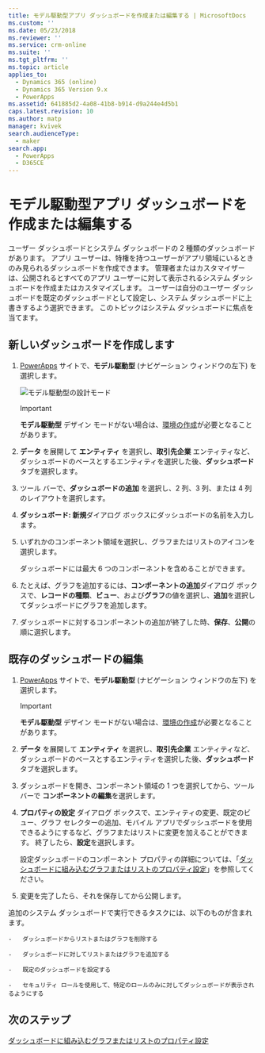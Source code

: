 ```yaml
---
title: モデル駆動型アプリ ダッシュボードを作成または編集する | MicrosoftDocs
ms.custom: ''
ms.date: 05/23/2018
ms.reviewer: ''
ms.service: crm-online
ms.suite: ''
ms.tgt_pltfrm: ''
ms.topic: article
applies_to:
  - Dynamics 365 (online)
  - Dynamics 365 Version 9.x
  - PowerApps
ms.assetid: 641885d2-4a08-41b8-b914-d9a244e4d5b1
caps.latest.revision: 10
ms.author: matp
manager: kvivek
search.audienceType:
  - maker
search.app:
  - PowerApps
  - D365CE
---
```

# <a name="create-or-edit-model-driven-app-dashboards"></a>モデル駆動型アプリ ダッシュボードを作成または編集する

ユーザー ダッシュボードとシステム ダッシュボードの 2 種類のダッシュボードがあります。 アプリ ユーザーは、特権を持つユーザーがアプリ領域にいるときのみ見られるダッシュボードを作成できます。 管理者またはカスタマイザーは、公開されるとすべてのアプリ ユーザーに対して表示されるシステム ダッシュボードを作成またはカスタマイズします。 ユーザーは自分のユーザー ダッシュボードを既定のダッシュボードとして設定し、システム ダッシュボードに上書きするよう選択できます。 このトピックはシステム ダッシュボードに焦点を当てます。  
  
<a name="BKMK_createdashboard"></a>   
## <a name="create-a-new-dashboard"></a>新しいダッシュボードを作成します  
  
1.  [PowerApps](https://web.powerapps.com/?utm_source=padocs&utm_medium=linkinadoc&utm_campaign=referralsfromdoc) サイトで、**モデル駆動型** (ナビゲーション ウィンドウの左下) を選択します。

    ![モデル駆動型の設計モード](media/model-driven-switch.png)

    > [!IMPORTANT]
    > **モデル駆動型** デザイン モードがない場合は、[環境の作成](https://docs.microsoft.com/powerapps/administrator/create-environment)が必要となることがあります。   
  
2. **データ** を展開して **エンティティ** を選択し、**取引先企業** エンティティなど、ダッシュボードのベースとするエンティティを選択した後、**ダッシュボード** タブを選択します。 

3. ツール バーで、**ダッシュボードの追加** を選択し、2 列、3 列、または 4 列のレイアウトを選択します。  
  
4.  **ダッシュボード: 新規**ダイアログ ボックスにダッシュボードの名前を入力します。  
  
5.  いずれかのコンポーネント領域を選択し、グラフまたはリストのアイコンを選択します。  
  
     ダッシュボードには最大 6 つのコンポーネントを含めることができます。  
  
6.  たとえば、グラフを追加するには、**コンポーネントの追加**ダイアログ ボックスで、**レコードの種類**、**ビュー**、および**グラフ**の値を選択し、**追加**を選択してダッシュボードにグラフを追加します。  
  
7.  ダッシュボードに対するコンポーネントの追加が終了した時、**保存**、**公開**の順に選択します。  
  
<a name="BKMK_editdashboard"></a>   
## <a name="edit-an-existing-dashboard"></a>既存のダッシュボードの編集  
  
1. [PowerApps](https://web.powerapps.com/?utm_source=padocs&utm_medium=linkinadoc&utm_campaign=referralsfromdoc) サイトで、**モデル駆動型** (ナビゲーション ウィンドウの左下) を選択します。

    > [!IMPORTANT]
    > **モデル駆動型** デザイン モードがない場合は、[環境の作成](https://docs.microsoft.com/powerapps/administrator/create-environment)が必要となることがあります。    
  
2. **データ** を展開して **エンティティ** を選択し、**取引先企業** エンティティなど、ダッシュボードのベースとするエンティティを選択した後、**ダッシュボード** タブを選択します。  

3. ダッシュボードを開き、コンポーネント領域の 1 つを選択してから、ツール バーで **コンポーネントの編集**を選択します。  
  
4.  **プロパティの設定** ダイアログ ボックスで、エンティティの変更、既定のビュー、グラフ セレクターの追加、モバイル アプリでダッシュボードを使用できるようにするなど、グラフまたはリストに変更を加えることができます。 終了したら、**設定**を選択します。  
  
     設定ダッシュボードのコンポーネント プロパティの詳細については、「[ダッシュボードに組み込むグラフまたはリストのプロパティ設定](set-properties-chart-list-included-dashboard.md)」を参照してください。  
  
4.  変更を完了したら、それを保存してから公開します。  
  
 追加のシステム ダッシュボードで実行できるタスクには、以下のものが含まれます。  
  
    -   ダッシュボードからリストまたはグラフを削除する  
  
    -   ダッシュボードに対してリストまたはグラフを追加する  
  
    -   既定のダッシュボードを設定する  
  
    -   セキュリティ ロールを使用して、特定のロールのみに対してダッシュボードが表示されるようにする    
  
## <a name="next-steps"></a>次のステップ  
[ダッシュボードに組み込むグラフまたはリストのプロパティ設定](set-properties-chart-list-included-dashboard.md)
